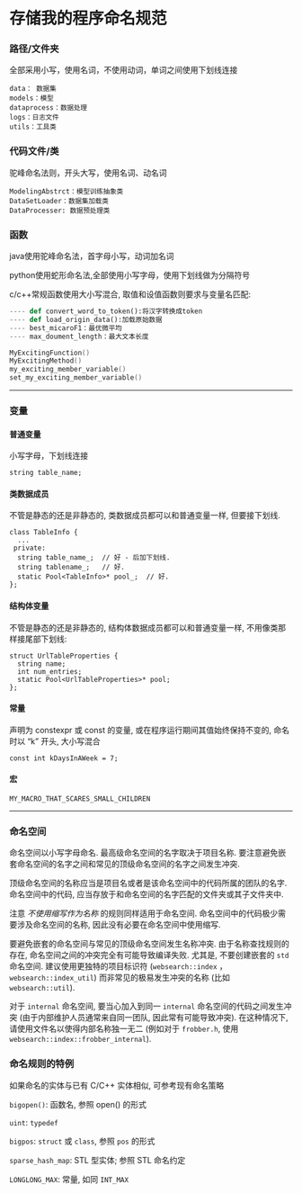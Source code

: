 # 存储我的程序命名规范

### 路径/文件夹

全部采用小写，使用名词，不使用动词，单词之间使用下划线连接

```
data： 数据集
models：模型
dataprocess：数据处理
logs：日志文件
utils：工具类
```



### 代码文件/类

驼峰命名法则，开头大写，使用名词、动名词

```
ModelingAbstrct：模型训练抽象类
DataSetLoader：数据集加载类
DataProcesser: 数据预处理类
```



### 函数

java使用驼峰命名法，首字母小写，动词加名词

python使用蛇形命名法,全部使用小写字母，使用下划线做为分隔符号

c/c++常规函数使用大小写混合, 取值和设值函数则要求与变量名匹配:

```python
---- def convert_word_to_token():将汉字转换成token
---- def load_origin_data():加载原始数据
---- best_micaroF1：最优微平均
---- max_doument_length：最大文本长度
```

```c++
MyExcitingFunction() 
MyExcitingMethod() 
my_exciting_member_variable()
set_my_exciting_member_variable()
```

---

### 变量

#### 普通变量

小写字母，下划线连接

```
string table_name; 
```

#### 类数据成员

不管是静态的还是非静态的, 类数据成员都可以和普通变量一样, 但要接下划线.

```
class TableInfo {
  ...
 private:
  string table_name_;  // 好 - 后加下划线.
  string tablename_;   // 好.
  static Pool<TableInfo>* pool_;  // 好.
};
```

#### 结构体变量

不管是静态的还是非静态的, 结构体数据成员都可以和普通变量一样, 不用像类那样接尾部下划线:

```
struct UrlTableProperties {
  string name;
  int num_entries;
  static Pool<UrlTableProperties>* pool;
};
```

#### 常量

声明为 constexpr 或 const 的变量, 或在程序运行期间其值始终保持不变的, 命名时以 “k” 开头, 大小写混合

```
const int kDaysInAWeek = 7;
```

#### 宏

```
MY_MACRO_THAT_SCARES_SMALL_CHILDREN
```

---

### 命名空间

命名空间以小写字母命名. 最高级命名空间的名字取决于项目名称. 要注意避免嵌套命名空间的名字之间和常见的顶级命名空间的名字之间发生冲突.

顶级命名空间的名称应当是项目名或者是该命名空间中的代码所属的团队的名字. 命名空间中的代码, 应当存放于和命名空间的名字匹配的文件夹或其子文件夹中.

注意 *不使用缩写作为名称* 的规则同样适用于命名空间. 命名空间中的代码极少需要涉及命名空间的名称, 因此没有必要在命名空间中使用缩写.

要避免嵌套的命名空间与常见的顶级命名空间发生名称冲突. 由于名称查找规则的存在, 命名空间之间的冲突完全有可能导致编译失败. 尤其是, 不要创建嵌套的 `std` 命名空间. 建议使用更独特的项目标识符 (`websearch::index` ，`websearch::index_util`) 而非常见的极易发生冲突的名称 (比如 `websearch::util`).

对于 `internal` 命名空间, 要当心加入到同一 `internal` 命名空间的代码之间发生冲突 (由于内部维护人员通常来自同一团队, 因此常有可能导致冲突). 在这种情况下, 请使用文件名以使得内部名称独一无二 (例如对于 `frobber.h`, 使用 `websearch::index::frobber_internal`).

### 命名规则的特例

如果命名的实体与已有 C/C++ 实体相似, 可参考现有命名策略

`bigopen()`: 函数名, 参照 open() 的形式

`uint`: `typedef`

`bigpos`: `struct` 或 `class`, 参照 `pos` 的形式

`sparse_hash_map`: STL 型实体; 参照 STL 命名约定

`LONGLONG_MAX`: 常量, 如同 `INT_MAX`

